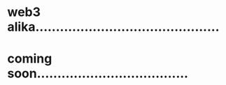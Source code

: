 # web3 alika.............................................
# coming soon.....................................
